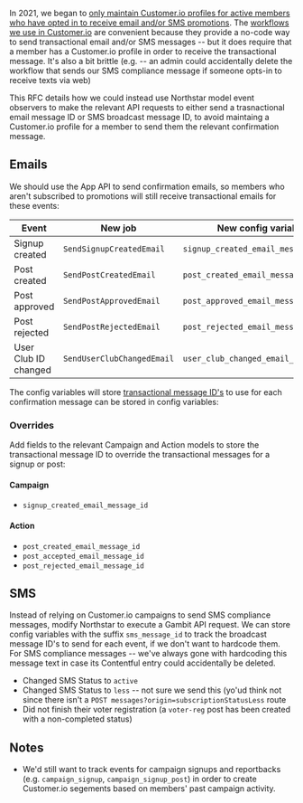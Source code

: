 In 2021, we began to [only maintain Customer.io profiles for active members who have opted in to receive email and/or SMS promotions](https://www.pivotaltracker.com/epic/show/4721712). The [workflows we use in Customer.io](https://customer.io/visual-workflow-builder/) are convenient because they provide a no-code way to send transactional email and/or SMS messages -- but it does require that a member has a Customer.io profile in order to receive the transactional message. It's also a bit brittle (e.g. -- an admin could accidentally delete the workflow that sends our SMS compliance message if someone opts-in to receive texts via web)

This RFC details how we could instead use Northstar model event observers to make the relevant API requests to either send a trasnactional email message ID or SMS broadcast message ID, to avoid maintaing a Customer.io profile for a member to send them the relevant confirmation message.

## Emails

We should use the App API to send confirmation emails, so members who aren't subscribed to promotions will still receive transactional emails for these events:

| Event | New job | New config variable |
|-------|----------|-----------------|
| Signup created | `SendSignupCreatedEmail` | `signup_created_email_message_id` |
| Post created | `SendPostCreatedEmail` | `post_created_email_message_id` | 
| Post approved | `SendPostApprovedEmail` | `post_approved_email_message_id` | 
| Post rejected | `SendPostRejectedEmail` | `post_rejected_email_message_id` | 
| User Club ID changed | `SendUserClubChangedEmail` | `user_club_changed_email_message_id`

The config variables will store [transactional message ID's](https://customer.io/docs/transactional-api#transactional-message-template-code-databackticks1transactional_message_idcode) to use for each confirmation message can be stored in config variables:


### Overrides


Add fields to the relevant Campaign and Action models to store the transactional message ID to override the transactional messages for a signup or post:

#### Campaign

* `signup_created_email_message_id` 

#### Action

* `post_created_email_message_id`
* `post_accepted_email_message_id`
* `post_rejected_email_message_id`


## SMS

Instead of relying on Customer.io campaigns to send SMS compliance messages, modify Northstar to execute a Gambit API request. We can store config variables with the suffix `sms_message_id` to track the broadcast message ID's to send for each event, if we don't want to hardcode them. For SMS compliance messages -- we've always gone with hardcoding this message text in case its Contentful entry could accidentally be deleted.

* Changed SMS Status to `active`
* Changed SMS Status to `less` -- not sure we send this (yo'ud think not since there isn't a `POST messages?origin=subscriptionStatusLess` route
* Did not finish their voter registration (a `voter-reg` post has been created with a non-completed status)

## Notes

* We'd still want to track events for campaign signups and reportbacks (e.g. `campaign_signup`, `campaign_signup_post`) in order to create Customer.io segements based on members' past campaign activity.
